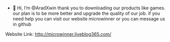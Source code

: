 - 👋 Hi, I’m @AradXwin
thank you to downloading our products like games.
our plan is to be more better and upgrade the quality of our job.
 if you need help you can visit our website microwinner or you can message us in github

Website Link:
http://microwinner.liveblog365.com/
<!---
AradXwin98/AradXwin98 is a ✨ special ✨ repository because its `README.md` (this file) appears on your GitHub profile.

--->

